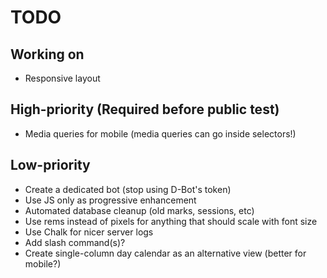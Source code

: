 # TODO

## Working on

- Responsive layout

## High-priority (Required before public test)

- Media queries for mobile (media queries can go inside selectors!)

## Low-priority

- Create a dedicated bot (stop using D-Bot's token)
- Use JS only as progressive enhancement
- Automated database cleanup (old marks, sessions, etc)
- Use rems instead of pixels for anything that should scale with font size
- Use Chalk for nicer server logs
- Add slash command(s)?
- Create single-column day calendar as an alternative view (better for mobile?)
